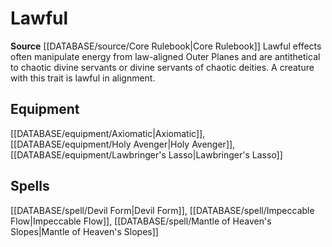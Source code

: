 ﻿---
id: '99'
name: Lawful
rarity: Common
source: '[[DATABASE/source/Core Rulebook|Core Rulebook]]'
trait:
- Lawful
type: Trait

---
# Lawful

**Source** [[DATABASE/source/Core Rulebook|Core Rulebook]] 
Lawful effects often manipulate energy from law-aligned Outer Planes and are antithetical to chaotic divine servants or divine servants of chaotic deities. A creature with this trait is lawful in alignment.

## Equipment

[[DATABASE/equipment/Axiomatic|Axiomatic]], [[DATABASE/equipment/Holy Avenger|Holy Avenger]], [[DATABASE/equipment/Lawbringer's Lasso|Lawbringer's Lasso]]

## Spells

[[DATABASE/spell/Devil Form|Devil Form]], [[DATABASE/spell/Impeccable Flow|Impeccable Flow]], [[DATABASE/spell/Mantle of Heaven's Slopes|Mantle of Heaven's Slopes]]